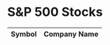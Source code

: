 <html>
<head>
  <title>S&P 500 Stocks</title>
  <script>
    function getSP500Stocks() {
      const apiKey = '4f0f5ee0b6msh1bcb7e2bb792a18p18c6b0jsn03bc958312b3';
      const url = `https://www.alphavantage.co/query?function=LISTING_STATUS&apikey=$4f0f5ee0b6msh1bcb7e2bb792a18p18c6b0jsn03bc958312b3`;
      fetch(url)
        .then(response => response.json())
        .then(data => {
          const stockData = data.data;
          displaySP500Stocks(stockData);
        })
        .catch(error => {
          console.log('An error occurred:', error);
        });
    }
    function displaySP500Stocks(stockData) {
      const tableBody = document.getElementById('stock-table-body');
      stockData.forEach(stock => {
        const row = document.createElement('tr');
        const symbolCell = document.createElement('td');
        symbolCell.textContent = stock.symbol;
        const companyNameCell = document.createElement('td');
        companyNameCell.textContent = stock.name;
        row.appendChild(symbolCell);
        row.appendChild(companyNameCell);
        tableBody.appendChild(row);
      });
    }
    // Retrieve the S&P 500 stock list
    getSP500Stocks();
  </script>
</head>
<body>
  <h1>S&P 500 Stocks</h1>
  <table>
    <thead>
      <tr>
        <th>Symbol</th>
        <th>Company Name</th>
      </tr>
    </thead>
    <tbody id="stock-table-body">
      <!-- Table rows will be dynamically added here -->
    </tbody>
  </table>
</body>
</html>